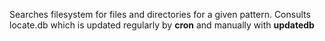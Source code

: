 
Searches filesystem for files and directories for a given pattern. Consults locate.db which is updated regularly by **cron** and manually with **updatedb**